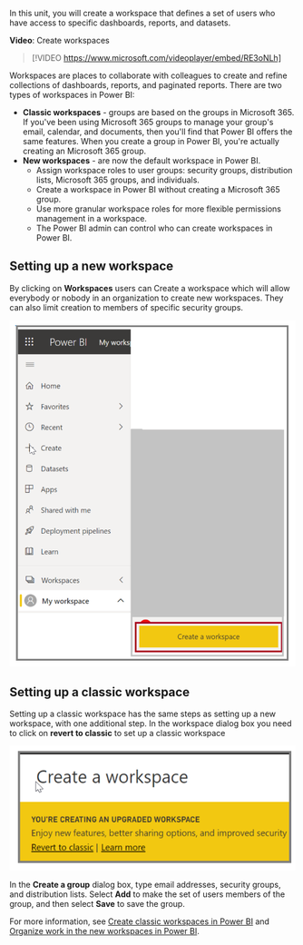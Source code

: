 In this unit, you will create a workspace that defines a set of users who have access to specific dashboards, reports, and datasets.

**Video**: Create workspaces
> [!VIDEO https://www.microsoft.com/videoplayer/embed/RE3oNLh]

Workspaces are places to collaborate with colleagues to create and refine collections of dashboards, reports, and paginated reports. There are two types of workspaces in Power BI:

- **Classic workspaces** - groups are based on the groups in Microsoft 365. If you've been using Microsoft 365 groups to manage your group's email, calendar, and documents, then you'll find that Power BI offers the same features. When you create a group in Power BI, you're actually creating an Microsoft 365 group.
- **New workspaces** - are now the default workspace in Power BI. 
    - Assign workspace roles to user groups: security groups, distribution lists, Microsoft 365 groups, and individuals.
    - Create a workspace in Power BI without creating a Microsoft 365 group.
    - Use more granular workspace roles for more flexible permissions management in a workspace.
    - The Power BI admin can control who can create workspaces in Power BI.

## Setting up a new workspace

By clicking on **Workspaces** users can Create a workspace which will allow everybody or nobody in an organization to create new workspaces. They can also limit creation to members of specific security groups.

![Screenshot of the Workspace settings dialog.](../media/06-power-bi-desktop-workspace-settings-2.png)

## Setting up a classic workspace

Setting up a classic workspace has the same steps as setting up a new workspace, with one additional step.  In the workspace dialog box you need to click on **revert to classic** to set up a classic workspace

![Screenshot of the "My Workspace" menu option.](../media/power-bi-learn-06-01-expand-my-workspace-2.png)

In the **Create a group** dialog box, type email addresses, security groups, and distribution lists. Select **Add** to make the set of users members of the group, and then select **Save** to save the group.

For more information, see [Create classic workspaces in Power BI](https://docs.microsoft.com/power-bi/service-create-workspaces/?azure-portal=true) and [Organize work in the new workspaces in Power BI](https://docs.microsoft.com/power-bi/service-new-workspaces/?azure-portal=true).
